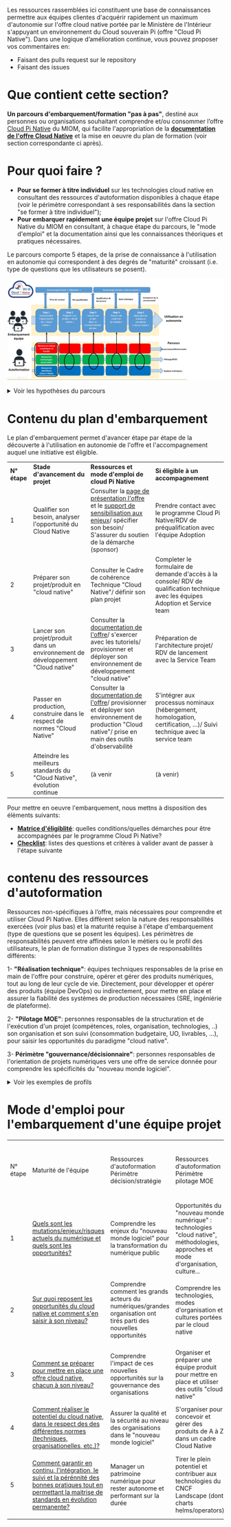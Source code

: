 Les ressources rassemblées ici constituent une base de connaissances permettre aux équipes clientes d'acquérir rapidement un maximum d'autonomie sur l'offre cloud native portée par le Ministère de l'Intérieur s'appuyant un environnement du Cloud souverain Pi (offre "Cloud Pi Native"). Dans une logique d’amélioration continue, vous pouvez proposer vos commentaires en:
- Faisant des pulls request sur le repository 
- Faisant des issues

# Que contient cette section?
**Un parcours d'embarquement/formation "pas à pas"**, destiné aux personnes ou organisations souhaitant comprendre et/ou consommer l’offre [Cloud Pi Native](https://dnum-mi.github.io/) du MIOM, qui facilite l'appropriation de la **[documentation de l'offre Cloud Native](https://github.com/cloud-pi-native/documentation)** et la mise en oeuvre du plan de formation (voir section correspondante ci après). 


# Pour quoi faire ?
- **Pour se former à titre individuel** sur les technologies cloud native en consultant des ressources d'autoformation disponibles à chaque étape (voir le périmètre correspondant à ses responsabilités dans la section "se former à titre individuel");
- **Pour embarquer rapidement une équipe projet** sur l'offre Cloud Pi Native du MIOM en consultant, à chaque étape du parcours, le "mode d'emploi" et la documentation ainsi que les connaissances théoriques et pratiques nécessaires.

Le parcours comporte 5 étapes, de la prise de connaissance à l'utilisation en autonomie qui correspondent à des degrés de "maturité" croissant (i.e. type de questions que les utilisateurs se posent).

![alt_text](images/accompagnement.jpg)

<details>

<summary> Voir les hypothèses du parcours </summary>

- Respect de l'ordre chronologique : le niveau de maturité requis augmente au fur et à mesure des étapes d'embarquement, jusqu'à l'autonomie dans la gestion des évolutions en production;
- Acessibilité : les premières étapes (comprendre l'offre et préparer un projet) ne nécessitent aucune connaissance théorique ou pratique préalables;
- Reconnaissance des acquis : plutot que des formations par métiers, dont les intitulés ne correspondent pas toujours à la réalité des missions exercées sur le terrain, nous distingons de façon macroscopique, des périmètres de responsabilités.

</details>


# Contenu du plan d'embarquement

Le plan d'embarquement permet d'avancer étape par étape de la découverte à l'utilisation en autonomie de l'offre et l'accompagnement auquel une initiative est éligible.

| | | | |
|-|-|-|-|
|**N° étape**|**Stade d'avancement du projet** |**Ressources et mode d'emploi de cloud Pi Native**|**Si éligible à un accompagnement**|
|1|Qualifier son besoin, analyser l'opportunité du Cloud Native|Consulter la [page de présentation l'offre](https://dnum-mi.github.io/) et le [support de sensibilisation aux enjeux](./sensibilisation.md)/ spécifier son besoin/ S'assurer du soutien de la démarche (sponsor)|Prendre contact avec le programme Cloud Pi Native/RDV de préqualification avec l'équipe Adoption|
|2|Préparer son projet/produit en "cloud native"|Consulter le Cadre de cohérence Technique "Cloud Native"/ définir son plan projet|Completer  le formulaire de demande d'accès à la console/ RDV de qualification technique avec les équipes Adoption et Service team|
|3|Lancer son projet/produit dans un environnement de développement "Cloud native"|Consulter la [documentation de l'offre](https://github.com/cloud-pi-native/documentation)/ s'exercer avec les tutoriels/ provisionner et déployer son environnement de développement "cloud native"|Préparation de l'architecture projet/ RDV de lancement avec la Service Team|
|4|Passer en production, construire dans le respect de normes "Cloud Native"|Consulter la [documentation de l'offre](https://github.com/cloud-pi-native/documentation)/ provisionner et déployer son environnement de production "Cloud native"/ prise en main des outils d'observabilité|S'intégrer aux processus nominaux (hébergement, homologation, certification, …)/ Suivi technique avec la service team|
|5|Atteindre les meilleurs standards du "Cloud Native", évolution continue|(à venir|(à venir)|

Pour mettre en oeuvre l'embarquement, nous mettns à disposition des éléments suivants:
- [**Matrice d'éligiblité**](.\matrice_eligibilite.md): quelles conditions/quelles démarches pour être accompagnées par le programme Cloud Pi Native?
- [**Checklist**](.\checklist.md): listes des questions et critères à valider avant de passer à l'étape suivante

# contenu des ressources d'autoformation
Ressources non-spécifiques à l’offre, mais nécessaires pour comprendre et utiliser Cloud Pi Native. Elles diffèrent selon la nature des responsabilités exercées (voir plus bas) et la maturité requise à l'étape d'embarquement (type de questions que se posent les équipes). Les périmètres de responsabilités peuvent etre affinées selon le métiers ou le profil des utilisateurs, le plan de formation distingue 3 types de responsabilités différents: 

1- **"Réalisation technique"**: équipes techniques responsables de la prise en main de l'offre pour construire, opérer et gérer des produits numériques, tout au long de leur cycle de vie. Directement, pour développer et opérer des produits (équipe DevOps) ou indirectement, pour mettre en place et assurer la fiabilité des systèmes de production nécessaires (SRE, ingéniérie de plateforme). 

2- **"Pilotage MOE"**: personnes responsables de la structuration et de l'exécution d'un projet (compétences, roles, organisation, technologies, ..) son organisation et son suivi (consommation budgetaire, UO, livrables, ...), pour saisir les opportunités du paradigme "cloud native".  

3- **Périmètre "gouvernance/décisionnaire"**: personnes responsables de l'orientation de projets numériques vers une offre  de service donnée pour comprendre les spécificités du "nouveau monde logiciel". 

<details>
<summary> Voir les exemples de profils </summary>

- **Réalisation technique**: responsables de la qualité des produits/SI. Selon la taille et de l'organisation, ce périmètre peut recouvrir des personnes responsables de la fiabilité des services & des systèmes (plateformes de services, pipelines de livraison DevSecOps, services d’hébergement, environnements, réseaux, etc.). Exemples: développeurs, opérateurs, DevOps, SRE, architectes solution, etc.
- **Pilotage MOE**: responsables de l'intégrité des équipes assurant le développement ou les opérations sur les produits et de l'intégrité des projets (cadrage, bonne utilisation et suivi des ressources, orientations techniques...). Exemples:  pilotage/chefferie de projets/programmes, responsables d'unités de conception, de bureaux d'étude, MOE, etc.
- **Gouvernance/décisionnaire**: responsables de la pertinence des décisions stratégiques ce qui recouvre, plus largement, les personnes chargées de les conseiller. Exemples: pilotage et gouvernance des organisations, directions générales ou métiers, stratégie d'achat, stratégie RH, etc.
</details>


# Mode d'emploi pour l'embarquement d'une équipe projet

| | | | | |
|-|-|-|-|-|
|N° étape|Maturité de l'équipe|Ressources d'autoformation Périmètre décision/stratégie|Ressources d'autoformation Périmètre pilotage MOE|Ressources d'autoformation Périmètre  réalisation technique  (produit ou système de production)|
|1|[Quels sont les mutations/enjeux/risques actuels du numérique et quels sont les opportunités?](./sensibilisation.md)  |Comprendre les enjeux du "nouveau monde logiciel" pour la transformation du numérique public|Opportunités du "nouveau monde numérique" : technologies "cloud native", méthodologies, approches et mode d'organisation, culture...|Opportunité d'un socle de production à l'état de l'art "Cloud Native" pour le développement et la gestion de produits numériques|
|2|[Sur quoi reposent les opportunités du cloud native et comment s'en saisir à son niveau?](./formation_step2.md)|Comprendre comment les grands acteurs du numériques/grandes organisation ont tirés parti des nouvelles opportunités|Comprendre les technologies, modes d'organisation et cultures portées par le cloud native|Comprendre les différents services d'un socle de production Cloud Native à chaque étape du cycle de vie d'un produit|
|3|[Comment se préparer pour mettre en place une offre cloud native, chacun à son niveau?](./formation_step3.md)|Comprendre l'impact de ces nouvelles opportunités sur la gouvernance des organisations|Organiser et préparer une équipe produit pour mettre en place et utiliser des outils "cloud native"|Réaliser un premier "hello world", puis construire un MVP avec un socle de production Cloud Native|
|4|[Comment réaliser le potentiel du cloud native, dans le respect des des différentes normes (techniques, organisationelles, etc.)?](./formation_step4.md) |Assurer la qualité et la sécurité au niveau des organisations dans le "nouveau monde logiciel"|S'organiser pour concevoir et gérer des produits de A à Z dans un cadre Cloud Native|Déployer en production, puis mettre en service un produit cloud native|
|5|[Comment garantir en continu, l'intégration, le suivi et la pérénnité des bonnes pratiques tout en permettant la maitrise de standards en évolution permanente?](./formation_step5.md) |Manager un patrimoine numérique pour rester autonome et performant sur la durée|Tirer le plein potentiel et contribuer aux technologies du CNCF Landscape (dont charts helms/operators)|Assurer la disponibilité et la continuité, MCO/MCS, garder des options ouvertes sur les transitions futures|






